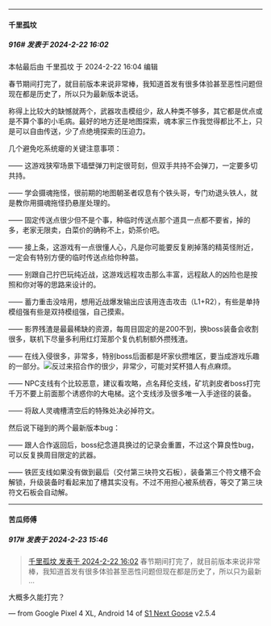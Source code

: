 ﻿
*****

####  千里孤坟  
##### 916#       发表于 2024-2-22 16:02

 本帖最后由 千里孤坟 于 2024-2-22 16:04 编辑 

春节期间打完了，就目前版本来说非常棒，我知道首发有很多体验甚至恶性问题但现在都是历史了，所以只为最新版本说话。

称得上比较大的缺憾就两个，武器攻击模组少，敌人种类不够多，其它都是优点或是不算个事的小毛病。最好的地方还是地图探索，魂本家三作我觉得都比不上，只是可以自由传送，少了点绝境探索的压迫力。

几个避免吃系统瘪的关键注意事项：

—— 这游戏狭窄场景下墙壁弹刀判定很苛刻，但双手共持不会弹刀，一定要多切共持。

—— 学会摄魂拖怪，很前期的地图朝圣者叹息有个铁头哥，专门劝退头铁人，就是教你用摄魂拖怪扔悬崖处理的。

—— 固定传送点很少但不是个事，种临时传送点那个道具一点都不要省，掉的多，老家无限卖，白菜价的确称不上，奶茶价吧。

—— 接上条，这游戏有一点很懂人心，凡是你可能要反复刷掉落的精英怪附近，一定会有特别方便的临时传送点给你种苗。

—— 别跟自己拧巴玩纯近战，这游戏远程攻击那么丰富，远程敌人的凶险也是按照和你对等的思路来设计的。

—— 蓄力重击没啥用，想用近战爆发输出应该用连击攻击（L1+R2），有些是单持模组强有些是双持模组强，自己摸索。

—— 影界残渣是最最稀缺的资源，每周目固定的是200不到，换boss装备会收割很多，联机下尽量多利用红灯笼那个复仇机制额外攒残渣。

—— 在线入侵很多，非常多，特别boss后面都是坏家伙攒堆区，要当成游戏乐趣的一部分。<img src="https://static.saraba1st.com/image/smiley/face2017/113.png" referrerpolicy="no-referrer">反过来招合作的很少，非常少，可能对奖杯猎人有点麻烦。

—— NPC支线有个比较恶意，建议看攻略，点名拜伦支线，矿坑剥皮者boss打完千万不要上前面那个诱惑你的大电梯。这个支线涉及很多唯一入手途径的装备。

—— 将敌人灵魂槽清空后的特殊处决必掉符文。

然后说下碰到的两个最新版本bug：

—— 跟人合作返回后，boss纪念道具换过的记录会重置，不过这个算良性bug，可以反复换周目限定的武器。

—— 铁匠支线如果没有做到最后（交付第三块符文石板），装备第三个符文槽不会解锁，升级装备时看起来加了槽其实没有。不过不用担心被系统吞，等交了第三块符文石板会自动解。


*****

####  苦瓜师傅  
##### 917#       发表于 2024-2-23 15:46

<blockquote><a href="httphttps://bbs.saraba1st.com/2b/forum.php?mod=redirect&amp;goto=findpost&amp;pid=64032832&amp;ptid=2126152" target="_blank">千里孤坟 发表于 2024-2-22 16:02</a>
春节期间打完了，就目前版本来说非常棒，我知道首发有很多体验甚至恶性问题但现在都是历史了，所以只为最新 ...</blockquote>
大概多久能打完？

— from Google Pixel 4 XL, Android 14 of [S1 Next Goose](https://pan.baidu.com/s/1mi43uRm) v2.5.4

